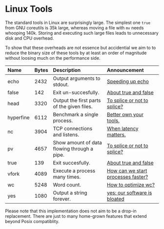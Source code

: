 # Linux Tools

The standard tools in Linux are surprisingly large.  The simplest one
`true` from GNU coreutils is 35k large, whereas moving a file with
`mv` needs whooping 140k.  Storing and executing such large files
leads to unnecessary disk and CPU overhead.

To show that these overheads are not essence but accidential we aim to
to reduce the binary size of these tools by at least an order of
magnitude without loosing much on the performance side.

| Name   | Bytes | Description             | Announcement |
| :----- | :--- | :---------------------- | :--- |
| echo | 2432 | Output arguments to stdout. | [Speeding up echo](https://www.linkedin.com/posts/bkauer_performance-rust-lessismore-activity-7269647523437240320-r5NI) |
| false | 142 | Exit un-succesfully. | [About true and false](.) |
| head | 3320 | Output the first parts of the given files. | [To splice or not to splice?](https://www.linkedin.com/posts/bkauer_splice-optimization-lessismore-activity-7278440673777782784-2YWv) |
| hyperfine | 6112 | Benchmark a single process. | [Better own your tools.](https://www.linkedin.com/posts/bkauer_benchmark-tools-lessismore-activity-7292936912191844352-D2JP) |
| nc | 3904 | TCP connections and listens. | [When latency matters.](https://www.linkedin.com/posts/bkauer_lessismore-latency-ladybug-activity-7290761665099235329-CPRy) |
| pv | 4657 | Show amount of data flowing through a pipe. | [To splice or not to splice?](https://www.linkedin.com/posts/bkauer_splice-optimization-lessismore-activity-7278440673777782784-2YWv) |
| true | 139 | Exit succesfully. | [About true and false](.) |
| vfork | 4089 | Execute a process many times. | [How can we start processes faster?](https://www.linkedin.com/posts/bkauer_lessismore-activity-7259185264223301632-DYqK) |
| wc | 5248 | Word count. | [How to optimize wc?](https://www.linkedin.com/posts/bkauer_wc-optimize-lessismore-activity-7274786985649623041-xxT1) |
| yes | 1080 | Output a string forever. | [yes: our software is bloated](https://www.linkedin.com/posts/bkauer_complexity-optimization-lessismore-activity-7272653052879286273-PxwA) |


Please note that this implementation does not aim to be a drop-in
replacement.  There are just to many home-grown features that extend
beyond Posix compatiblity.
